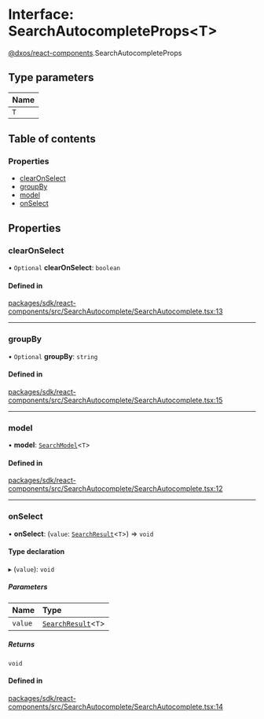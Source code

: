 # Interface: SearchAutocompleteProps<T\>

[@dxos/react-components](../modules/dxos_react_components.md).SearchAutocompleteProps

## Type parameters

| Name |
| :------ |
| `T` |

## Table of contents

### Properties

- [clearOnSelect](dxos_react_components.SearchAutocompleteProps.md#clearonselect)
- [groupBy](dxos_react_components.SearchAutocompleteProps.md#groupby)
- [model](dxos_react_components.SearchAutocompleteProps.md#model)
- [onSelect](dxos_react_components.SearchAutocompleteProps.md#onselect)

## Properties

### clearOnSelect

• `Optional` **clearOnSelect**: `boolean`

#### Defined in

[packages/sdk/react-components/src/SearchAutocomplete/SearchAutocomplete.tsx:13](https://github.com/dxos/dxos/blob/32ae9b579/packages/sdk/react-components/src/SearchAutocomplete/SearchAutocomplete.tsx#L13)

___

### groupBy

• `Optional` **groupBy**: `string`

#### Defined in

[packages/sdk/react-components/src/SearchAutocomplete/SearchAutocomplete.tsx:15](https://github.com/dxos/dxos/blob/32ae9b579/packages/sdk/react-components/src/SearchAutocomplete/SearchAutocomplete.tsx#L15)

___

### model

• **model**: [`SearchModel`](dxos_react_components.SearchModel.md)<`T`\>

#### Defined in

[packages/sdk/react-components/src/SearchAutocomplete/SearchAutocomplete.tsx:12](https://github.com/dxos/dxos/blob/32ae9b579/packages/sdk/react-components/src/SearchAutocomplete/SearchAutocomplete.tsx#L12)

___

### onSelect

• **onSelect**: (`value`: [`SearchResult`](../modules/dxos_react_components.md#searchresult)<`T`\>) => `void`

#### Type declaration

▸ (`value`): `void`

##### Parameters

| Name | Type |
| :------ | :------ |
| `value` | [`SearchResult`](../modules/dxos_react_components.md#searchresult)<`T`\> |

##### Returns

`void`

#### Defined in

[packages/sdk/react-components/src/SearchAutocomplete/SearchAutocomplete.tsx:14](https://github.com/dxos/dxos/blob/32ae9b579/packages/sdk/react-components/src/SearchAutocomplete/SearchAutocomplete.tsx#L14)

